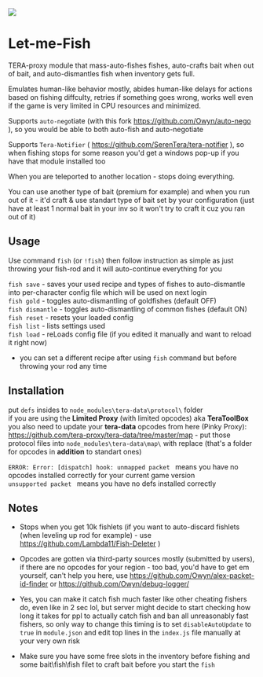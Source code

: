 <img src=http://u.cubeupload.com/Owyn/lemmefish.jpg>

# Let-me-Fish
TERA-proxy module that mass-auto-fishes fishes, auto-crafts bait when out of bait, and auto-dismantles fish when inventory gets full.

Emulates human-like behavior mostly, abides human-like delays for actions based on fishing diffculty, retries if something goes wrong, works well even if the game is very limited in CPU resources and minimized.

Supports `auto-nego`tiate (with this fork https://github.com/Owyn/auto-nego ), so you would be able to both auto-fish and auto-negotiate

Supports `Tera-Notifier` ( https://github.com/SerenTera/tera-notifier ), so when fishing stops for some reason you'd get a windows pop-up if you have that module installed too

When you are teleported to another location - stops doing everything.

You can use another type of bait (premium for example) and when you run out of it - it'd craft & use standart type of bait set by your configuration (just have at least 1 normal bait in your inv so it won't try to craft it cuz you ran out of it)


## Usage
Use command `fish` (or `!fish`) then follow instruction as simple as just throwing your fish-rod and it will auto-continue everything for you

`fish save` - saves your used recipe and types of fishes to auto-dismantle into per-character config file which will be used on next login  
`fish gold` - toggles auto-dismantling of goldfishes (default OFF)  
`fish dismantle` - toggles auto-dismantling of common fishes (default ON)  
`fish reset` - resets your loaded config  
`fish list` - lists settings used  
`fish load` - reLoads config file (if you edited it manually and want to reload it right now)  

- you can set a different recipe after using `fish` command but before throwing your rod any time


## Installation
put `defs` insides to `node_modules\tera-data\protocol\` folder  
if you are using the **Limited Proxy** (with limited opcodes) aka **TeraToolBox** you also need to update your **tera-data** opcodes from here (Pinky Proxy): https://github.com/tera-proxy/tera-data/tree/master/map - put those protocol files into `node_modules\tera-data\map\` with replace (that's a folder for opcodes in **addition** to standart ones)

`ERROR: Error: [dispatch] hook: unmapped packet ` means you have no opcodes installed correctly for your current game version  
`unsupported packet ` means you have no defs installed correctly  


## Notes

- Stops when you get 10k fishlets (if you want to auto-discard fishlets (when leveling up rod for example) - use https://github.com/Lambda11/Fish-Deleter )

- Opcodes are gotten via third-party sources mostly (submitted by users), if there are no opcodes for your region - too bad, you'd have to get em yourself, can't help you here, use https://github.com/Owyn/alex-packet-id-finder or https://github.com/Owyn/debug-logger/

- Yes, you can make it catch fish much faster like other cheating fishers do, even like in 2 sec lol, but server might decide to start checking how long it takes for ppl to actually catch  fish and ban all unreasonably fast fishers, so only way to change this timing is to set `disableAutoUpdate` to `true` in `module.json` and edit top lines in the `index.js` file manually at your very own risk

- Make sure you have some free slots in the inventory before fishing and some bait\fish\fish filet to craft bait before you start the `fish`